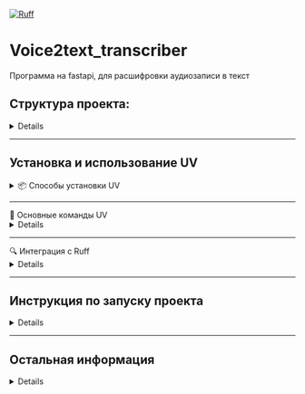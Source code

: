
[![Ruff](https://github.com/BerdyshevEugene/voice2text_transcriber/actions/workflows/ruff.yml/badge.svg)](https://github.com/BerdyshevEugene/voice2text_transcriber/actions/workflows/ruff.yml)

# Voice2text_transcriber

Программа на fastapi, для расшифровки аудиозаписи в текст

## Структура проекта:

<details>

```python

voice2text_transcriber
│
├── src
│   ├── handlers - обработчики
│   │   ├── audio_processing.py - работает с аудио и отправляет результат в обработчик
│   │   ├── audio_vosk.py - улучшение кач-ва аудио, форматирует аудио в текст
│   │   ├── message_handler.py - обработка данных из RabbitMQ
│   │   ├── socket_communication.py - отправка данных в сокет datagate
│   │   ├── utils.py - функция скачивает .wav файл по ссылке (удалить позднее) 
│   │   │
│   │   ├── queries.py - здесь содержатся запросы для обработки данных и вставку в БД
│   │   └── routes_handler.py - содержит роуты по котороым обрабатываются данные
│   │
│   ├── logger
│   ├── logs
│   │
│   ├── rabbitmq
│   │   ├── connection.py - подключение и регистрация обработчика сообщений
│   │   └── publisher.py - отправка преобразованных аудио в текст в очередь
│   │
│   └── main.py - запуск программы
│
└── README.md
```

</details>

---

## Установка и использование UV

<details>
<summary>📦 Способы установки UV</summary>

### 1. Установка через автономные установщики (рекомендуется)

**Для macOS и Linux:**
```bash
curl -LsSf https://astral.sh/uv/install.sh | sh
```

**Для Windows (PowerShell):**
```powershell
powershell -ExecutionPolicy ByPass -c "irm https://astral.sh/uv/install.ps1 | iex"
```

### 2. Установка через PyPI (альтернативный способ)
```bash
pip install uv
```

### Обновление UV
После установки вы можете обновить UV до последней версии:
```bash
uv self update
```

🔗 Подробнее об установке: [Официальная документация](https://docs.astral.sh/uv/getting-started/installation/)
</details>

---

<summary>🚀 Основные команды UV</summary>

<details>

### Управление Python-окружением

**Установка конкретной версии Python:**
```bash
uv python install 3.13  # Установит Python 3.13
```

### Управление зависимостями

**Синхронизация зависимостей проекта:**
```bash
uv sync  # Аналог pip install + pip-compile
```

**Запуск команд в окружении проекта:**
```bash
uv run <COMMAND>  # Например: uv run pytest
```

**Запуск Django-сервера:**
```bash
uv run manage.py runserver  # Альтернатива python manage.py runserver
```
</details>

---


<summary>🔍 Интеграция с Ruff</summary>

<details>

[Ruff](https://github.com/astral-sh/ruff) - это молниеносный линтер для Python, также разработанный Astral.

**Установка Ruff через UV:**
```bash
uvx ruff  # Установит последнюю версию Ruff
```

**Проверка кода с помощью Ruff:**
```bash
uvx ruff check .  # Проверит все файлы в текущей директории
```
</details>

---

## Инструкция по запуску проекта

<details>

### Установка и запуск окружения:
```bash
uv venv -p 3.11 .venv  # создаём виртуальное окружение на python 3.11
uv pip install -r requirements.txt  # ставим зависимости
```

### Запуск программы:
```bash
cd src
uvicorn main:app --host 0.0.0.0 --port 8000 --reload
```

программа автоматически подключается к очереди RabbitMQ и получает данные для расшифровки в виде словаря

## Запуск проекта в Docker

### Сборка
1. Авторизация в Docker Hub 
```
docker login
``` 
2. Сборка Docker-образа 
```
docker build -t gsssupport/myvoice2text_transcriberapp:latest .
```
3. Публикация образа в Docker Hub
```
docker push gsssupport/myvoice2text_transcriberapp:latest
```

### Запуск
1. Авторизация в Docker Hub 
```
docker login
``` 
2. Запуск Docker-контейнера
```
docker-compose up
```

</details>

---

## Остальная информация

<details>

```
CompanyName: GMG
FileDescription: voice2text
InternalName: V2T
ProductName: voice2text
Author: Berdyshev E.A.
Development and support: Berdyshev E.A.
LegalCopyright: © GMG. All rights reserved.
```

</details>
